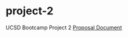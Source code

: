 # project-2
UCSD Bootcamp Project 2 
[Proposal Document](https://docs.google.com/document/d/1saIM6oO6TWSP44_d_2en5IMRilf8jHFWCguWddmTPFg/edit?usp=sharing)